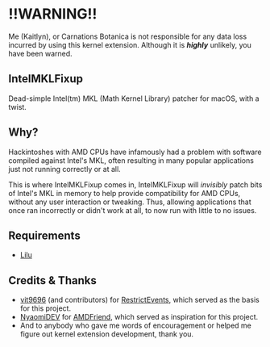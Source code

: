# !!WARNING!!
Me (Kaitlyn), or Carnations Botanica is not responsible for any data loss incurred by using this kernel extension. Although it is ***highly*** unlikely, you have been warned.

## IntelMKLFixup
Dead-simple Intel(tm) MKL (Math Kernel Library) patcher for macOS, with a twist.

## Why?
Hackintoshes with AMD CPUs have infamously had a problem with software compiled against Intel's MKL, often resulting in many popular applications just not running correctly or at all.

This is where IntelMKLFixup comes in, IntelMKLFixup will *invisibly* patch bits of Intel's MKL in memory to help provide compatibility for AMD CPUs, without any user interaction or tweaking. Thus, allowing applications that once ran incorrectly or didn't work at all, to now run with little to no issues.

## Requirements
- [Lilu](https://github.com/acidanthera/Lilu/releases)

## Credits & Thanks
- [vit9696](https://github.com/vit9696) (and contributors) for [RestrictEvents](https://github.com/acidanthera/RestrictEvents), which served as the basis for this project.
- [NyaomiDEV](https://github.com/NyaomiDEV) for [AMDFriend](https://github.com/NyaomiDEV/AMDFriend), which served as inspiration for this project.
- And to anybody who gave me words of encouragement or helped me figure out kernel extension development, thank you.
